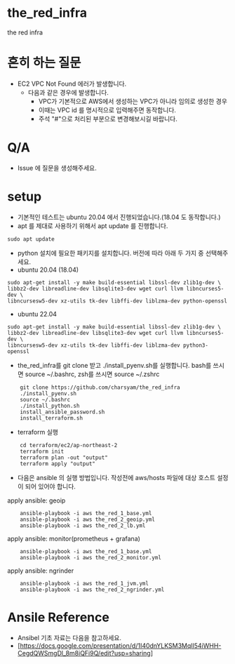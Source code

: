 # the_red_infra
the red infra

# 흔히 하는 질문
* EC2 VPC Not Found 에러가 발생합니다.
  * 다음과 같은 경우에 발생합니다.
    * VPC가 기본적으로 AWS에서 생성하는 VPC가 아니라 임의로 생성한 경우
    * 이때는 VPC id 를 명시적으로 입력해주면 동작합니다.  
    * 주석 "#"으로 처리된 부분으로 변경해보시길 바랍니다.

# Q/A
* Issue 에 질문을 생성해주세요.

# setup

* 기본적인 테스트는 ubuntu 20.04 에서 진행되었습니다.(18.04 도 동작합니다.)
* apt 를 제대로 사용하기 위해서 apt update 를 진행합니다.

```
sudo apt update
```

* python 설치에 필요한 패키지를 설치합니다. 버전에 따라 아래 두 가지 중 선택해주세요. 
* ubuntu 20.04 (18.04) 

```
sudo apt-get install -y make build-essential libssl-dev zlib1g-dev \
libbz2-dev libreadline-dev libsqlite3-dev wget curl llvm libncurses5-dev \
libncursesw5-dev xz-utils tk-dev libffi-dev liblzma-dev python-openssl
```

* ubuntu 22.04

```
sudo apt-get install -y make build-essential libssl-dev zlib1g-dev \
libbz2-dev libreadline-dev libsqlite3-dev wget curl llvm libncurses5-dev \
libncursesw5-dev xz-utils tk-dev libffi-dev liblzma-dev python3-openssl
```

* the_red_infra를 git clone 받고 ./install_pyenv.sh를 실행합니다. bash를 쓰시면 source ~/.bashrc, zsh를 쓰시면 source ~/.zshrc

```
	git clone https://github.com/charsyam/the_red_infra
	./install_pyenv.sh
	source ~/.bashrc
	./install_python.sh
    install_ansible_password.sh    
	install_terraform.sh	
```

* terraform 실행
```
    cd terraform/ec2/ap-northeast-2
    terraform init
    terraform plan -out "output"
    terraform apply "output"
```

* 다음은 ansible 의 실행 방법입니다. 작성전에 aws/hosts 파일에 대상 호스트 설정이 되어 있어야 합니다.

apply ansible: geoip
```
    ansible-playbook -i aws the_red_1_base.yml
    ansible-playbook -i aws the_red_2_geoip.yml
    ansible-playbook -i aws the_red_2_lb.yml
```

apply ansible: monitor(prometheus + grafana)
```
    ansible-playbook -i aws the_red_1_base.yml
    ansible-playbook -i aws the_red_2_monitor.yml
```

apply ansible: ngrinder
```
    ansible-playbook -i aws the_red_1_jvm.yml
    ansible-playbook -i aws the_red_2_ngrinder.yml
```

# Ansile Reference
* Ansibel 기초 자료는 다음을 참고하세요.
 * [https://docs.google.com/presentation/d/1I40dnYLKSM3MqlI54iWHH-CegdQWSmgDl_8m8iQFi9Q/edit?usp=sharing]
